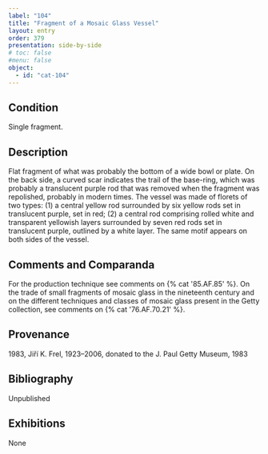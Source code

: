 ```yaml
---
label: "104"
title: "Fragment of a Mosaic Glass Vessel"
layout: entry
order: 379
presentation: side-by-side
# toc: false
#menu: false 
object:
  - id: "cat-104"
---
```


## Condition

Single fragment.

## Description

Flat fragment of what was probably the bottom of a wide bowl or plate. On the back side, a curved scar indicates the trail of the base-ring, which was probably a translucent purple rod that was removed when the fragment was repolished, probably in modern times. The vessel was made of florets of two types: (1) a central yellow rod surrounded by six yellow rods set in translucent purple, set in red; (2) a central rod comprising rolled white and transparent yellowish layers surrounded by seven red rods set in translucent purple, outlined by a white layer. The same motif appears on both sides of the vessel.

## Comments and Comparanda

For the production technique see comments on {% cat '85.AF.85' %}. On the trade of small fragments of mosaic glass in the nineteenth century and on the different techniques and classes of mosaic glass present in the Getty collection, see comments on {% cat '76.AF.70.21' %}.

## Provenance

1983, Jiří K. Frel, 1923–2006, donated to the J. Paul Getty Museum, 1983

## Bibliography

Unpublished

## Exhibitions

None
